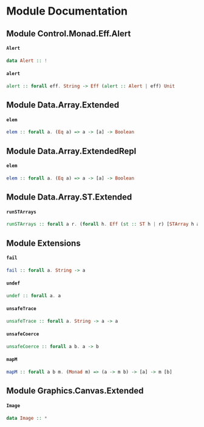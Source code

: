 # Module Documentation

## Module Control.Monad.Eff.Alert

#### `Alert`

``` purescript
data Alert :: !
```


#### `alert`

``` purescript
alert :: forall eff. String -> Eff (alert :: Alert | eff) Unit
```



## Module Data.Array.Extended


#### `elem`

``` purescript
elem :: forall a. (Eq a) => a -> [a] -> Boolean
```


## Module Data.Array.ExtendedRepl


#### `elem`

``` purescript
elem :: forall a. (Eq a) => a -> [a] -> Boolean
```


## Module Data.Array.ST.Extended

#### `runSTArrays`

``` purescript
runSTArrays :: forall a r. (forall h. Eff (st :: ST h | r) [STArray h a]) -> Eff r [[a]]
```



## Module Extensions


#### `fail`

``` purescript
fail :: forall a. String -> a
```


#### `undef`

``` purescript
undef :: forall a. a
```


#### `unsafeTrace`

``` purescript
unsafeTrace :: forall a. String -> a -> a
```


#### `unsafeCoerce`

``` purescript
unsafeCoerce :: forall a b. a -> b
```


#### `mapM`

``` purescript
mapM :: forall a b m. (Monad m) => (a -> m b) -> [a] -> m [b]
```



## Module Graphics.Canvas.Extended


#### `Image`

``` purescript
data Image :: *
```